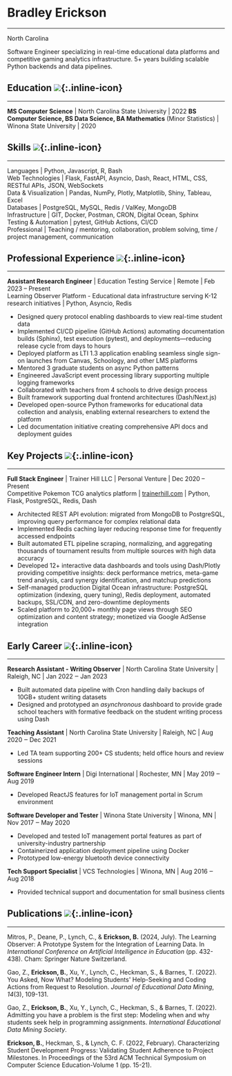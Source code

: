 <style>
.inline-icon { height: 1em; width: auto; vertical-align: text-bottom; }
</style>

# Bradley Erickson

---

North Carolina

Software Engineer specializing in real-time educational data platforms and competitive gaming analytics infrastructure. 5+ years building scalable Python backends and data pipelines.

## Education ![](/assets/graduation-cap.svg){:.inline-icon}

---

**MS Computer Science** | North Carolina State University | 2022
**BS Computer Science, BS Data Science, BA Mathematics** (Minor Statistics) | Winona State University | 2020

## Skills ![](/assets/brain.svg){:.inline-icon}

---

Languages | Python, Javascript, R, Bash  
Web Technologies | Flask, FastAPI, Asyncio, Dash, React, HTML, CSS, RESTful APIs, JSON, WebSockets  
Data & Visualization | Pandas, NumPy, Plotly, Matplotlib, Shiny, Tableau, Excel  
Databases | PostgreSQL, MySQL, Redis / ValKey, MongoDB  
Infrastructure | GIT, Docker, Postman, CRON, Digital Ocean, Sphinx  
Testing & Automation | pytest, GitHub Actions, CI/CD  
Professional | Teaching / mentoring, collaboration, problem solving, time / project management, communication

## Professional Experience ![](/assets/building.svg){:.inline-icon}

---

**Assistant Research Engineer** | Education Testing Service | Remote | Feb 2023 – Present  
Learning Observer Platform \- Educational data infrastructure serving K-12 research initiatives | Python, Asyncio, Redis 

* Designed query protocol enabling dashboards to view real-time student data  
* Implemented CI/CD pipeline (GitHub Actions) automating documentation builds (Sphinx), test execution (pytest), and deployments—reducing release cycle from days to hours  
* Deployed platform as LTI 1.3 application enabling seamless single sign-on launches from Canvas, Schoology, and other LMS platforms  
* Mentored 3 graduate students on async Python patterns  
* Engineered JavaScript event processing library supporting multiple logging frameworks  
* Collaborated with teachers from 4 schools to drive design process  
* Built framework supporting dual frontend architectures (Dash/Next.js)  
* Developed open-source Python frameworks for educational data collection and analysis, enabling external researchers to extend the platform  
* Led documentation initiative creating comprehensive API docs and deployment guides

## Key Projects ![](/assets/code.svg){:.inline-icon}

---

**Full Stack Engineer** | Trainer Hill LLC | Personal Venture | Dec 2020 – Present  
Competitive Pokemon TCG analytics platform | [trainerhill.com](http://trainerhill.com) | Python, Flask, PostgreSQL, Redis, Dash

* Architected REST API evolution: migrated from MongoDB to PostgreSQL, improving query performance for complex relational data  
* Implemented Redis caching layer reducing response time for frequently accessed endpoints  
* Built automated ETL pipeline scraping, normalizing, and aggregating thousands of tournament results from multiple sources with high data accuracy  
* Developed 12+ interactive data dashboards and tools using Dash/Plotly providing competitive insights: deck performance metrics, meta-game trend analysis, card synergy identification, and matchup predictions   
* Self-managed production Digital Ocean infrastructure: PostgreSQL optimization (indexing, query tuning), Redis deployment, automated backups, SSL/CDN, and zero-downtime deployments  
* Scaled platform to 20,000+ monthly page views through SEO optimization and content strategy; monetized via Google AdSense integration

## Early Career ![](/assets/seedling.svg){:.inline-icon}

---

**Research Assistant \- Writing Observer** | North Carolina State University | Raleigh, NC | Jan 2022 ‒ Jan 2023

* Built automated data pipeline with Cron handling daily backups of 10GB+ student writing datasets  
* Designed and prototyped an *asynchronous* dashboard to provide grade school teachers with formative feedback on the student writing process using Dash

**Teaching Assistant** | North Carolina State University | Raleigh, NC | Aug 2020 ‒ Dec 2021

* Led TA team supporting 200+ CS students; held office hours and review sessions

**Software Engineer Intern** |  Digi International | Rochester, MN | May 2019 ‒ Aug 2019

* Developed ReactJS features for IoT management portal in Scrum environment

**Software Developer and Tester** | Winona State University | Winona, MN | Nov 2017 ‒ May 2020

* Developed and tested IoT management portal features as part of university-industry partnership  
* Containerized application deployment pipeline using Docker  
* Prototyped low-energy bluetooth device connectivity

**Tech Support Specialist** | VCS Technologies | Winona, MN | Aug 2016 ‒ Aug 2018

* Provided technical support and documentation for small business clients

## Publications ![](/assets/file.svg){:.inline-icon}

---

Mitros, P., Deane, P., Lynch, C., & **Erickson, B.** (2024, July). The Learning Observer: A Prototype System for the Integration of Learning Data. In *International Conference on Artificial Intelligence in Education* (pp. 432-438). Cham: Springer Nature Switzerland.

Gao, Z., **Erickson, B.**, Xu, Y., Lynch, C., Heckman, S., & Barnes, T. (2022). You Asked, Now What? Modeling Students' Help-Seeking and Coding Actions from Request to Resolution. *Journal of Educational Data Mining*, *14*(3), 109-131.

Gao, Z., **Erickson, B.**, Xu, Y., Lynch, C., Heckman, S., & Barnes, T. (2022). Admitting you have a problem is the first step: Modeling when and why students seek help in programming assignments. *International Educational Data Mining Society*.

**Erickson, B.**, Heckman, S., & Lynch, C. F. (2022, February). Characterizing Student Development Progress: Validating Student Adherence to Project Milestones. In Proceedings of the 53rd ACM Technical Symposium on Computer Science Education-Volume 1 (pp. 15-21).
